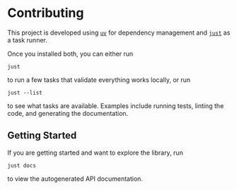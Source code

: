 # Contributing

This project is developed using [`uv`](https://docs.astral.sh/uv) for dependency
 management and [`just`](https://just.systems/man/en/) as a task runner.

Once you installed both, you can either run

```shell
just
```

to run a few tasks that validate everything works locally, or run

```shell
just --list
```

to see what tasks are available. Examples include running tests, linting the
code, and generating the documentation.

## Getting Started

If you are getting started and want to explore the library, run

```shell
just docs
```

to view the autogenerated API documentation.

